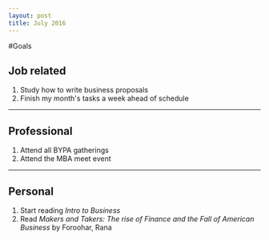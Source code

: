 ```yaml
---
layout: post
title: July 2016
---
```


#Goals

## Job related

1. Study how to write business proposals
2. Finish my month's tasks a week ahead of schedule


___

## Professional
1. Attend all BYPA gatherings
2. Attend the MBA meet event

___

## Personal

1. Start reading *Intro to Business*
2. Read *Makers and Takers: The rise of Finance and the Fall of American Business* by Foroohar, Rana
